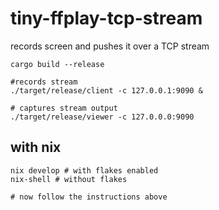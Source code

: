 # tiny-ffplay-tcp-stream
records screen and pushes it over a TCP stream

```
cargo build --release

#records stream
./target/release/client -c 127.0.0.1:9090 &

# captures stream output
./target/release/viewer -c 127.0.0.0:9090
```

## with nix
```
nix develop # with flakes enabled
nix-shell # without flakes

# now follow the instructions above
```
